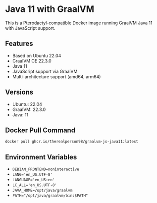 # Java 11 with GraalVM

This is a Pterodactyl-compatible Docker image running GraalVM Java 11 with JavaScript support.

## Features
- Based on Ubuntu 22.04
- GraalVM CE 22.3.0
- Java 11
- JavaScript support via GraalVM
- Multi-architecture support (amd64, arm64)

## Versions
- Ubuntu: 22.04
- GraalVM: 22.3.0
- Java: 11

## Docker Pull Command
```bash
docker pull ghcr.io/therealperson98/graalvm-js-java11:latest
```

## Environment Variables
- `DEBIAN_FRONTEND=noninteractive`
- `LANG='en_US.UTF-8'`
- `LANGUAGE='en_US:en'`
- `LC_ALL='en_US.UTF-8'`
- `JAVA_HOME=/opt/java/graalvm`
- `PATH="/opt/java/graalvm/bin:$PATH"` 